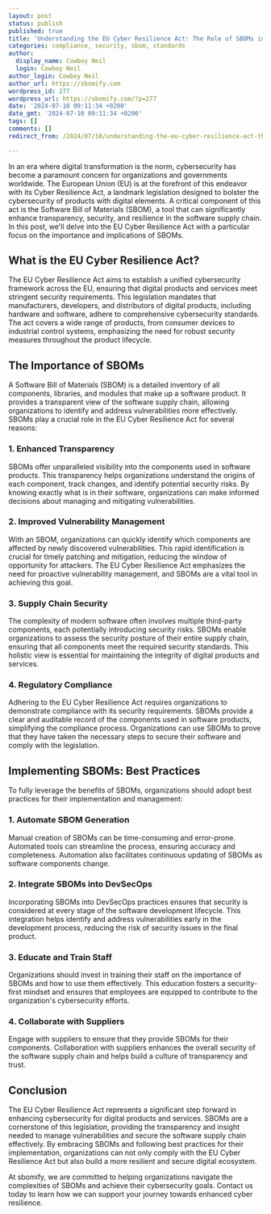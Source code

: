 ```yaml
---
layout: post
status: publish
published: true
title: 'Understanding the EU Cyber Resilience Act: The Role of SBOMs in Enhancing Cybersecurity'
categories: compliance, security, sbom, standards
author:
  display_name: Cowboy Neil
  login: Cowboy Neil
author_login: Cowboy Neil
author_url: https://sbomify.com
wordpress_id: 277
wordpress_url: https://sbomify.com/?p=277
date: '2024-07-10 09:11:34 +0200'
date_gmt: '2024-07-10 09:11:34 +0200'
tags: []
comments: []
redirect_from: /2024/07/10/understanding-the-eu-cyber-resilience-act-the-role-of-sboms-in-enhancing-cybersecurity/

---
```


In an era where digital transformation is the norm, cybersecurity has become a paramount concern for organizations and governments worldwide. The European Union (EU) is at the forefront of this endeavor with its Cyber Resilience Act, a landmark legislation designed to bolster the cybersecurity of products with digital elements. A critical component of this act is the Software Bill of Materials (SBOM), a tool that can significantly enhance transparency, security, and resilience in the software supply chain. In this post, we'll delve into the EU Cyber Resilience Act with a particular focus on the importance and implications of SBOMs.

## What is the EU Cyber Resilience Act?

The EU Cyber Resilience Act aims to establish a unified cybersecurity framework across the EU, ensuring that digital products and services meet stringent security requirements. This legislation mandates that manufacturers, developers, and distributors of digital products, including hardware and software, adhere to comprehensive cybersecurity standards. The act covers a wide range of products, from consumer devices to industrial control systems, emphasizing the need for robust security measures throughout the product lifecycle.

## The Importance of SBOMs

A Software Bill of Materials (SBOM) is a detailed inventory of all components, libraries, and modules that make up a software product. It provides a transparent view of the software supply chain, allowing organizations to identify and address vulnerabilities more effectively. SBOMs play a crucial role in the EU Cyber Resilience Act for several reasons:

### 1. **Enhanced Transparency**

SBOMs offer unparalleled visibility into the components used in software products. This transparency helps organizations understand the origins of each component, track changes, and identify potential security risks. By knowing exactly what is in their software, organizations can make informed decisions about managing and mitigating vulnerabilities.

### 2. **Improved Vulnerability Management**

With an SBOM, organizations can quickly identify which components are affected by newly discovered vulnerabilities. This rapid identification is crucial for timely patching and mitigation, reducing the window of opportunity for attackers. The EU Cyber Resilience Act emphasizes the need for proactive vulnerability management, and SBOMs are a vital tool in achieving this goal.

### 3. **Supply Chain Security**

The complexity of modern software often involves multiple third-party components, each potentially introducing security risks. SBOMs enable organizations to assess the security posture of their entire supply chain, ensuring that all components meet the required security standards. This holistic view is essential for maintaining the integrity of digital products and services.

### 4. **Regulatory Compliance**

Adhering to the EU Cyber Resilience Act requires organizations to demonstrate compliance with its security requirements. SBOMs provide a clear and auditable record of the components used in software products, simplifying the compliance process. Organizations can use SBOMs to prove that they have taken the necessary steps to secure their software and comply with the legislation.

## Implementing SBOMs: Best Practices

To fully leverage the benefits of SBOMs, organizations should adopt best practices for their implementation and management:

### 1. **Automate SBOM Generation**

Manual creation of SBOMs can be time-consuming and error-prone. Automated tools can streamline the process, ensuring accuracy and completeness. Automation also facilitates continuous updating of SBOMs as software components change.

### 2. **Integrate SBOMs into DevSecOps**

Incorporating SBOMs into DevSecOps practices ensures that security is considered at every stage of the software development lifecycle. This integration helps identify and address vulnerabilities early in the development process, reducing the risk of security issues in the final product.

### 3. **Educate and Train Staff**

Organizations should invest in training their staff on the importance of SBOMs and how to use them effectively. This education fosters a security-first mindset and ensures that employees are equipped to contribute to the organization's cybersecurity efforts.

### 4. **Collaborate with Suppliers**

Engage with suppliers to ensure that they provide SBOMs for their components. Collaboration with suppliers enhances the overall security of the software supply chain and helps build a culture of transparency and trust.

## Conclusion

The EU Cyber Resilience Act represents a significant step forward in enhancing cybersecurity for digital products and services. SBOMs are a cornerstone of this legislation, providing the transparency and insight needed to manage vulnerabilities and secure the software supply chain effectively. By embracing SBOMs and following best practices for their implementation, organizations can not only comply with the EU Cyber Resilience Act but also build a more resilient and secure digital ecosystem.

At sbomify, we are committed to helping organizations navigate the complexities of SBOMs and achieve their cybersecurity goals. Contact us today to learn how we can support your journey towards enhanced cyber resilience.


